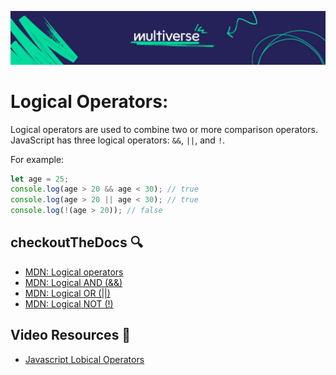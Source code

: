 ![MV Logo](/logo.jpg)
# Logical Operators:

Logical operators are used to combine two or more comparison operators.
JavaScript has three logical operators: `&&`, `||`, and `!`.

For example:

```js
let age = 25;
console.log(age > 20 && age < 30); // true
console.log(age > 20 || age < 30); // true
console.log(!(age > 20)); // false
```

## checkoutTheDocs 🔍
- [MDN: Logical operators](https://developer.mozilla.org/en-US/docs/Web/JavaScript/Reference/Operators/Logical_Operators)
- [MDN: Logical AND (&&)](https://developer.mozilla.org/en-US/docs/Web/JavaScript/Reference/Operators/Logical_AND)
- [MDN: Logical OR (||)](https://developer.mozilla.org/en-US/docs/Web/JavaScript/Reference/Operators/Logical_OR)
- [MDN: Logical NOT (!)](https://developer.mozilla.org/en-US/docs/Web/JavaScript/Reference/Operators/Logical_NOT)

## Video Resources 🎥
- [Javascript Lobical Operators](https://www.youtube.com/watch?v=t28EjCGOoIk)
